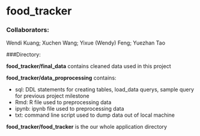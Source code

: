# food_tracker 

### Collaborators: 

Wendi Kuang; Xuchen Wang; Yixue (Wendy) Feng; Yuezhan Tao

###Directory:

**food_tracker/final_data** contains cleaned data used in this project

**food_tracker/data_proprocessing** contains:

- sql: DDL statements for creating tables, load_data querys, sample query for previous project milestone
- Rmd: R file used to preprocessing data
- ipynb: ipynb file used to preprocessing data
- txt: command line script used to dump data out of local machine

**food_tracker/food_tracker** is the our whole application directory


